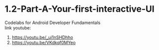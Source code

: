 # 1.2-Part-A-Your-first-interactive-UI
Codelabs for Android Developer Fundamentals <br>
link youtube:	
1. https://youtu.be/_ui1nSHDhho
2. https://youtu.be/VKdkqf0MYeo
